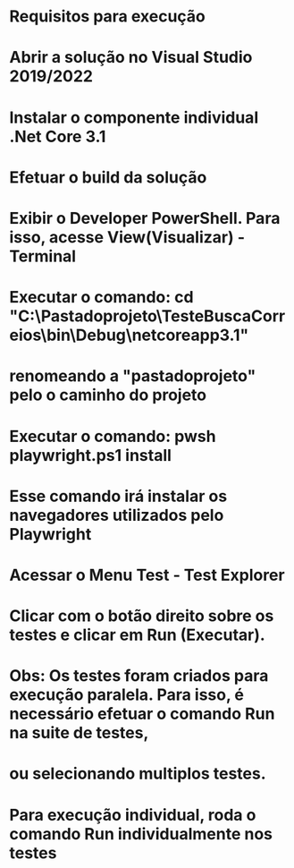 # Requisitos para execução
# Abrir a solução no Visual Studio 2019/2022
# Instalar o componente individual .Net Core 3.1
# Efetuar o build da solução
# Exibir o Developer PowerShell. Para isso, acesse View(Visualizar) - Terminal
# Executar o comando: cd "C:\Pastadoprojeto\TesteBuscaCorreios\bin\Debug\netcoreapp3.1" 
# renomeando a "pastadoprojeto" pelo o caminho do projeto
# Executar o comando: pwsh playwright.ps1 install
# Esse comando irá instalar os navegadores utilizados pelo Playwright
# Acessar o Menu Test - Test Explorer
# Clicar com o botão direito sobre os testes e clicar em Run (Executar).
# Obs: Os testes foram criados para execução paralela. Para isso, é necessário efetuar o comando Run na suite de testes, 
# ou selecionando multiplos testes.
# Para execução individual, roda o comando Run individualmente nos testes

